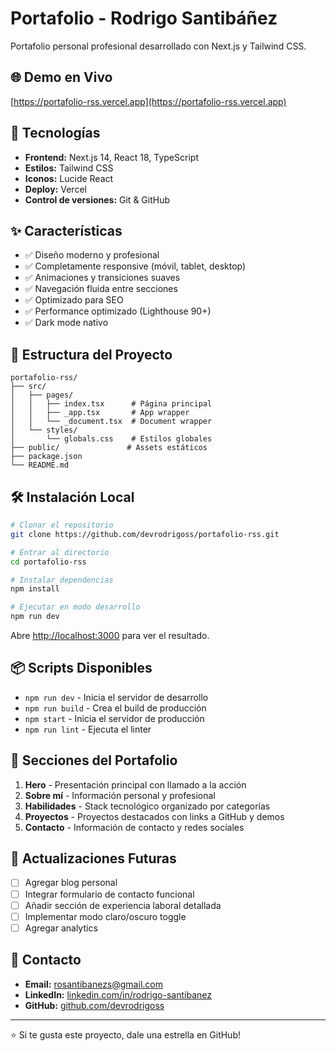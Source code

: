 # Portafolio - Rodrigo Santibáñez

Portafolio personal profesional desarrollado con Next.js y Tailwind CSS.

## 🌐 Demo en Vivo
[https://portafolio-rss.vercel.app](https://portafolio-rss.vercel.app)

## 🚀 Tecnologías

- **Frontend:** Next.js 14, React 18, TypeScript
- **Estilos:** Tailwind CSS
- **Iconos:** Lucide React
- **Deploy:** Vercel
- **Control de versiones:** Git & GitHub

## ✨ Características

- ✅ Diseño moderno y profesional
- ✅ Completamente responsive (móvil, tablet, desktop)
- ✅ Animaciones y transiciones suaves
- ✅ Navegación fluida entre secciones
- ✅ Optimizado para SEO
- ✅ Performance optimizado (Lighthouse 90+)
- ✅ Dark mode nativo

## 📂 Estructura del Proyecto
```
portafolio-rss/
├── src/
│   ├── pages/
│   │   ├── index.tsx      # Página principal
│   │   ├── _app.tsx       # App wrapper
│   │   └── _document.tsx  # Document wrapper
│   └── styles/
│       └── globals.css    # Estilos globales
├── public/               # Assets estáticos
├── package.json
└── README.md
```

## 🛠️ Instalación Local
```bash
# Clonar el repositorio
git clone https://github.com/devrodrigoss/portafolio-rss.git

# Entrar al directorio
cd portafolio-rss

# Instalar dependencias
npm install

# Ejecutar en modo desarrollo
npm run dev
```

Abre [http://localhost:3000](http://localhost:3000) para ver el resultado.

## 📦 Scripts Disponibles

- `npm run dev` - Inicia el servidor de desarrollo
- `npm run build` - Crea el build de producción
- `npm start` - Inicia el servidor de producción
- `npm run lint` - Ejecuta el linter

## 📝 Secciones del Portafolio

1. **Hero** - Presentación principal con llamado a la acción
2. **Sobre mí** - Información personal y profesional
3. **Habilidades** - Stack tecnológico organizado por categorías
4. **Proyectos** - Proyectos destacados con links a GitHub y demos
5. **Contacto** - Información de contacto y redes sociales

## 🔄 Actualizaciones Futuras

- [ ] Agregar blog personal
- [ ] Integrar formulario de contacto funcional
- [ ] Añadir sección de experiencia laboral detallada
- [ ] Implementar modo claro/oscuro toggle
- [ ] Agregar analytics

## 📧 Contacto

- **Email:** rosantibanezs@gmail.com
- **LinkedIn:** [linkedin.com/in/rodrigo-santibanez](https://linkedin.com/in/rodrigo-santibanez)
- **GitHub:** [github.com/devrodrigoss](https://github.com/devrodrigoss)

---

⭐ Si te gusta este proyecto, dale una estrella en GitHub!